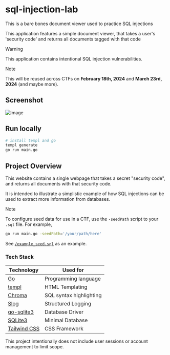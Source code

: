 # sql-injection-lab
This is a bare bones document viewer used to practice SQL injections

This application features a simple document viewer, that takes a user's 'security code'
and returns all documents tagged with that code

> [!WARNING]  
> This application contains intentional SQL injection vulnerabilities.

> [!NOTE]  
> This will be reused across CTFs on **February 18th, 2024** and **March 23rd, 2024** (and maybe more).

## Screenshot

![image](https://github.com/nkcyber/sql-injection-lab/assets/46602241/444ad589-380a-456c-ab53-2292aa8a1287)



## Run locally

```bash
# install templ and go
templ generate 
go run main.go 
```

## Project Overview

This website contains a single webpage that takes a secret "security code", and returns all documents with that security code.

It is intended to illustrate a simplistic example of how SQL injections can be used to extract more information from databases.

> [!NOTE]  
> To configure seed data for use in a CTF, use the `-seedPath` script to your `.sql` file.
> For example,
> ```bash
> go run main.go -seedPath='/your/path/here'
> ```
> See [`/example_seed.sql`](./example_seed.sql) as an example.

### Tech Stack

| Technology                                        | Used for                |
|---------------------------------------------------|-------------------------|
| [Go](https://go.dev/)                             | Programming language    |
| [templ](https://github.com/a-h/templ)             | HTML Templating         |
| [Chroma](https://github.com/alecthomas/chroma)    | SQL syntax highlighting |
| [Slog](https://golang.org/x/exp/slog)             | Structured Logging      |
| [go-sqlite3](https://github.com/mattn/go-sqlite3) | Database Driver         |
| [SQLite3](https://www.sqlite.org/index.html)      | Minimal Database        |
| [Tailwind CSS](https://tailwindcss.com/)          | CSS Framework           |

This project intentionally does not include user sessions or account management to limit scope.
